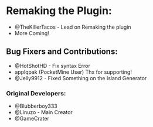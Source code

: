 # Remaking the Plugin:
* @TheKillerTacos - Lead on Remaking the plugin
* More Coming!

## Bug Fixers and Contributions:
* @HotShotHD - Fix syntax Error
* applqpak (PocketMine User) Thx for supporting!
* @Jelly9912 - Fixed Something on the Island Generator

### Original Developers:
* @Blubberboy333 
* @Linuzo - Main Creator
* @GameCrater
